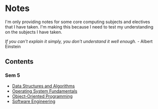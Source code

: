 # Notes

I'm only providing notes for some core computing subjects and electives that I have taken.
I'm making this because I need to test my understanding on the subjects I have taken.

*If you can't explain it simply, you don't understand it well enough.* - Albert Einstein

## Contents

### Sem 5

- [Data Structures and Algorithms](subjects/dsa.md)
- [Operating System Fundamentals](subjects/os-fund.md)
- [Object-Oriented Programming](subjects/oop.md)
- [Software Engineering](subjects/swe.md)
